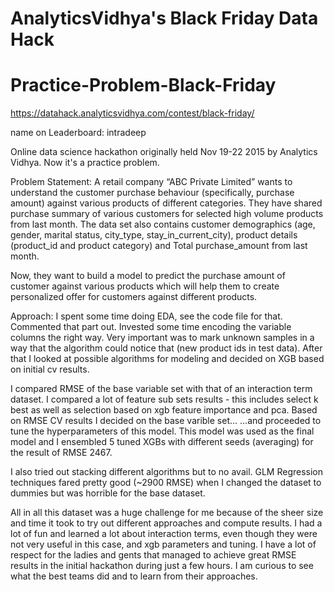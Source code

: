 # AnalyticsVidhya's Black Friday Data Hack
# Practice-Problem-Black-Friday

https://datahack.analyticsvidhya.com/contest/black-friday/

name on Leaderboard: 	intradeep

Online data science hackathon originally held Nov 19-22 2015 by Analytics Vidhya. 
Now it's a practice problem. 

Problem Statement:
A retail company “ABC Private Limited” wants to understand the customer purchase behaviour (specifically, purchase amount) against various products of different categories. They have shared purchase summary of various customers for selected high volume products from last month.
The data set also contains customer demographics (age, gender, marital status, city_type, stay_in_current_city), product details (product_id and product category) and Total purchase_amount from last month.

Now, they want to build a model to predict the purchase amount of customer against various products which will help them to create personalized offer for customers against different products.

Approach:
I spent some time doing EDA, see the code file for that. Commented that part out.
Invested some time encoding the variable columns the right way. 
Very important was to mark unknown samples in a way that the algorithm could notice that (new product ids in test data).
After that I looked at possible algorithms for modeling and decided on XGB based on initial cv results.

I compared RMSE of the base variable set with that of an interaction term dataset. I compared a lot of feature sub sets results - this includes select k best as well as selection based on xgb feature importance and pca.
Based on RMSE CV results I decided on the base varible set...
...and proceeded to tune the hyperparameters of this model. This model was used as the final model and I ensembled 5 tuned XGBs with different seeds (averaging) for the result of RMSE 2467. 

I also tried out stacking different algorithms but to no avail.
GLM Regression techniques fared pretty good (~2900 RMSE) when I changed the dataset to dummies but was horrible for the base dataset.

All in all this dataset was a huge challenge for me because of the sheer size and time it took to try out different approaches and compute results. I had a lot of fun and learned a lot about interaction terms, even though they were not very useful in this case, and xgb parameters and tuning.
I have a lot of respect for the ladies and gents that managed to achieve great RMSE results in the initial hackathon during just a few hours. I am curious to see what the best teams did and to learn from their approaches.
